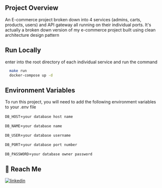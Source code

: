 ## Project Overview

An E-commerce project broken down into 4 services (admins, carts, products, users) and API gateway all running on their individual ports. It's actually a broken down version of my e-commerce project
built using clean architecture design pattern

## Run Locally

enter into the root directory of each individual service and run the command

```bash
  make run
  docker-compose up -d
```

## Environment Variables

To run this project, you will need to add the following environment variables to your .env file

`DB_HOST`=`your database host name`

`DB_NAME`=`your database name`

`DB_USER`=`your database username`

`DB_PORT`=`your database port number`

`DB_PASSWORD`=`your database owner password`

## 🔗 Reach Me

[![linkedin](https://img.shields.io/badge/linkedin-0A66C2?style=for-the-badge&logo=linkedin&logoColor=white)](https://www.linkedin.com/in/abhinand-k-r-300036129/)
